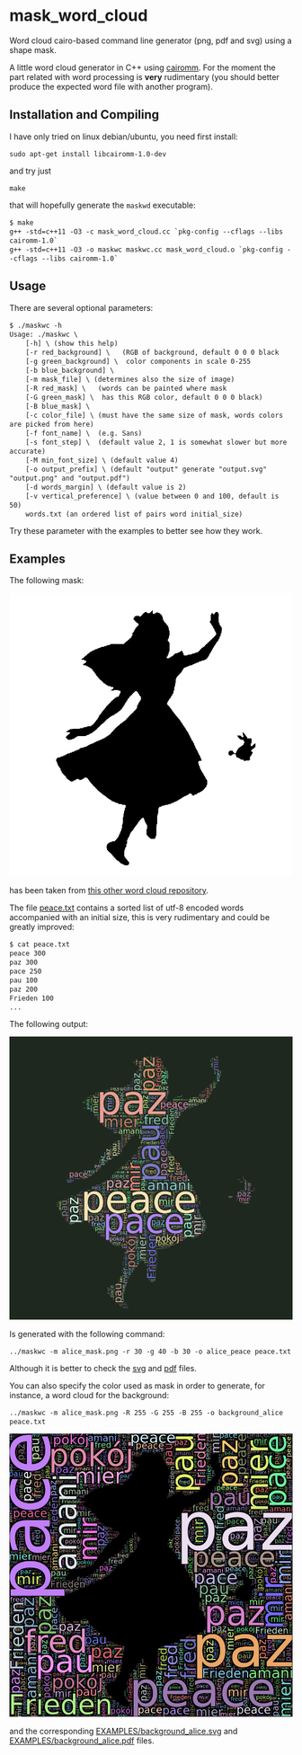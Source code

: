 # mask_word_cloud
Word cloud cairo-based command line generator (png, pdf and svg) using a shape mask.

A little word cloud generator in C++ using [cairomm](http://cairographics.org/cairomm/). For the moment the part related with word processing is **very** rudimentary (you should better produce the expected word file with another program).

## Installation and Compiling

I have only tried on linux debian/ubuntu, you need first install:

    sudo apt-get install libcairomm-1.0-dev

and try just

    make
	
that will hopefully generate the `maskwd` executable:

    $ make
    g++ -std=c++11 -O3 -c mask_word_cloud.cc `pkg-config --cflags --libs cairomm-1.0`
    g++ -std=c++11 -O3 -o maskwc maskwc.cc mask_word_cloud.o `pkg-config --cflags --libs cairomm-1.0`

## Usage

There are several optional parameters:

```
$ ./maskwc -h
Usage: ./maskwc \
	[-h] \ (show this help)
	[-r red_background] \   (RGB of background, default 0 0 0 black
	[-g green_background] \  color components in scale 0-255
	[-b blue_background] \
	[-m mask_file] \ (determines also the size of image)
	[-R red_mask] \   (words can be painted where mask
	[-G green_mask] \  has this RGB color, default 0 0 0 black)
	[-B blue_mask] \
	[-c color_file] \ (must have the same size of mask, words colors are picked from here)
	[-f font_name] \  (e.g. Sans)
	[-s font_step] \  (default value 2, 1 is somewhat slower but more accurate)
	[-M min_font_size] \ (default value 4)
	[-o output_prefix] \ (default "output" generate "output.svg" "output.png" and "output.pdf") 
	[-d words_margin] \ (default value is 2)
	[-v vertical_preference] \ (value between 0 and 100, default is 50)
	words.txt (an ordered list of pairs word initial_size)
```

Try these parameter with the examples to better see how they work.

## Examples

The following mask:

![alice_mask.png](EXAMPLES/alice_mask.png)

has been taken from [this other word cloud repository](https://github.com/amueller/word_cloud).

The file [peace.txt](EXAMPLES/peace.txt) contains a sorted list of utf-8 encoded words accompanied with an initial size, this is very rudimentary and could be greatly improved:

```
$ cat peace.txt
peace 300
paz 300
pace 250
pau 100
paz 200
Frieden 100
...
```

The following output:

![alice_peace.png](EXAMPLES/alice_peace.png)

Is generated with the following command:

    ../maskwc -m alice_mask.png -r 30 -g 40 -b 30 -o alice_peace peace.txt

Although it is better to check the [svg](EXAMPLES/alice_peace.svg) and [pdf](EXAMPLES/alice_peace.pdf) files.

You can also specify the color used as mask in order to generate, for instance, a word cloud for the background:

    ../maskwc -m alice_mask.png -R 255 -G 255 -B 255 -o background_alice peace.txt

![background_alice.png](EXAMPLES/background_alice.png)

and the corresponding [EXAMPLES/background_alice.svg](svg) and [EXAMPLES/background_alice.pdf](pdf) files.

